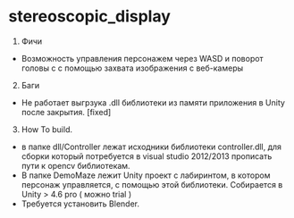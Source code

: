 stereoscopic_display
====================

1. Фичи

  - Возможность управления персонажем через WASD и поворот головы с с помощью захвата изображения с веб-камеры

2. Баги

  - Не работает выгрзука .dll библиотеки из памяти приложения в Unity после закрытия. [fixed]

3. How To build.

  - в папке dll/Controller лежат исходники библиотеки controller.dll, для сборки который потребуется в visual studio 2012/2013 прописать пути к opencv библиотекам.
  - В папке DemoMaze лежит Unity проект с лабиринтом, в котором персонаж управляется, с помощью этой библиотеки. Собирается в Unity > 4.6 pro ( можно trial )
  - Требуется установить Blender.

